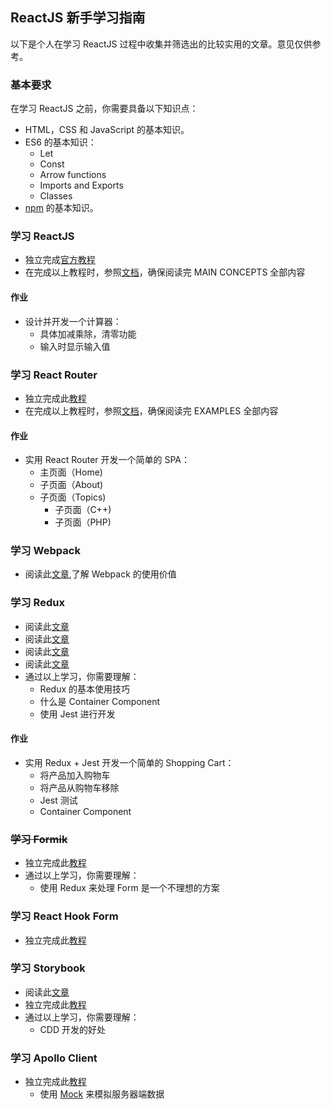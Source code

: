 ## ReactJS 新手学习指南

以下是个人在学习 ReactJS 过程中收集并筛选出的比较实用的文章。意见仅供参考。

### 基本要求

在学习 ReactJS 之前，你需要具备以下知识点：
+ HTML，CSS 和 JavaScript 的基本知识。
+ ES6 的基本知识：
    + Let
    + Const
    + Arrow functions
    + Imports and Exports
    + Classes
+ [npm](https://www.npmjs.com/) 的基本知识。

### 学习 ReactJS

+ 独立完成[官方教程](https://reactjs.org/tutorial/tutorial.html)
+ 在完成以上教程时，参照[文档](https://reactjs.org/docs/hello-world.html)，确保阅读完 MAIN CONCEPTS 全部内容

#### 作业
+ 设计并开发一个计算器：
    + 具体加减乘除，清零功能
    + 输入时显示输入值
    
### 学习 React Router

+ 独立完成此[教程](https://scotch.io/tutorials/routing-react-apps-the-complete-guide)
+ 在完成以上教程时，参照[文档](https://reacttraining.com/react-router/web/example/basic)，确保阅读完 EXAMPLES 全部内容

#### 作业
+ 实用 React Router 开发一个简单的 SPA：
    + 主页面（Home)
    + 子页面（About)
    + 子页面（Topics)
        + 子页面（C++)
        + 子页面（PHP)

### 学习 Webpack

+ 阅读此[文章](https://blog.andrewray.me/webpack-when-to-use-and-why/),了解 Webpack 的使用价值

### 学习 Redux
+ 阅读此[文章](https://css-tricks.com/learning-react-redux/)
+ 阅读此[文章](https://dev.to/valentinogagliardi/react-redux-tutorial-for-beginners-learning-redux-in-2018-13hj)
+ 阅读此[文章](https://redux.js.org/recipes/writing-tests)
+ 阅读此[文章](https://css-tricks.com/learning-react-container-components/)
+ 通过以上学习，你需要理解：
    + Redux 的基本使用技巧
    + 什么是 Container Component
    + 使用 Jest 进行开发

#### 作业
+ 实用 Redux + Jest 开发一个简单的 Shopping Cart：
    + 将产品加入购物车 
    + 将产品从购物车移除
    + Jest 测试
    + Container Component

### ~~学习 Formik~~

+ 独立完成此[教程](https://jaredpalmer.com/formik/docs/tutorial)
+ 通过以上学习，你需要理解：
    + 使用 Redux 来处理 Form 是一个不理想的方案 

### 学习 React Hook Form

+ 独立完成此[教程](https://react-hook-form.com/get-started/#Quickstart)

### 学习 Storybook

+ 阅读此[文章](https://blog.hichroma.com/component-driven-development-ce1109d56c8e#.ltre4c82b)
+ 独立完成此[教程](https://www.learnstorybook.com/intro-to-storybook/react/en/simple-component/)
+ 通过以上学习，你需要理解：
    + CDD 开发的好处
  
### 学习 Apollo Client

+ 独立完成此[教程](https://www.apollographql.com/docs/react/v2.5/essentials/queries/)
    + 使用 [Mock](https://www.apollographql.com/docs/apollo-server/testing/mocking/#gatsby-focus-wrapper) 来模拟服务器端数据
